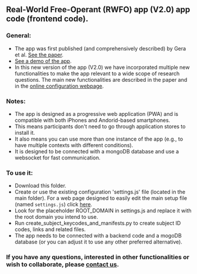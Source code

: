 ## Real-World Free-Operant (RWFO) app (V2.0) app code (frontend code).

### General:
- The app was first published (and comprehensively described) by Gera et al. [See the paper](https://doi.org/10.3758/s13428-023-02263-6).
- [See a demo of the app](https://ranigera.github.io/RWFO_app_demo/).
- In this new version of the app (V2.0) we have incorporated multiple new functionalities to make the app relevant to a wide scope of research questions. The main new functionalities are described in the paper and in the [online configuration webpage](https://ranigera.github.io/RWFO_app_setup/).

### Notes:
* The app is designed as a progressive web application (PWA) and is compatible with both iPhones and Andorid-based smartphones.
* This means participants don't need to go through application stores to install it.
* It also means you can use more than one instance of the app (e.g., to have multiple contexts with different conditions).
* It is designed to be connected with a mongoDB database and use a websocket for fast communication.

### To use it: 
* Download this folder.
* Create or use the existing configuration 'settings.js' file (located in the main folder). For a web page designed to easily edit the main setup file (named `settings.js`) click [here](https://ranigera.github.io/RWFO_app_setup/).
* Look for the placeholder ROOT_DOMAIN in settings.js and replace it with the root domain you intend to use.
* Run create_subject_keycodes_and_manifests.py to create subject ID codes, links and related files.
* The app needs to be connected with a backend code and a mogoDB database (or you can adjust it to use any other preferred alternative).


### If you have any questions, interested in other functionalities or wish to collaborate, please [contact us](mailto:ranigera.aristo@gmail.com">).